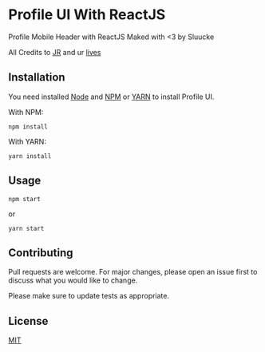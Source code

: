 # Profile UI With ReactJS
Profile Mobile Header with ReactJS
Maked with <3 by Sluucke

All Credits to [JR](https://github.com/joaorceschini/profile) and ur [lives](https://www.twitch.tv/joaorceschini)
## Installation
You need installed [Node](https://nodejs.org/en/download/) and [NPM](https://npmjs.com) or [YARN](https://yarnpkg.com/) to install Profile UI.

With NPM:
```
npm install
```
With YARN:
```
yarn install
```
## Usage
```
npm start
```
or
```
yarn start
```

## Contributing
Pull requests are welcome. For major changes, please open an issue first to discuss what you would like to change.

Please make sure to update tests as appropriate.

## License
[MIT](https://choosealicense.com/licenses/mit/)
